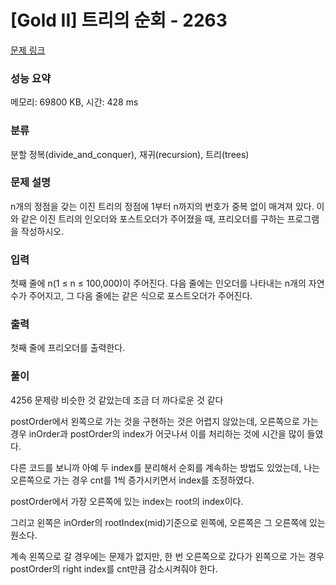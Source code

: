 # [Gold II] 트리의 순회 - 2263 

[문제 링크](https://www.acmicpc.net/problem/2263) 

### 성능 요약

메모리: 69800 KB, 시간: 428 ms

### 분류

분할 정복(divide_and_conquer), 재귀(recursion), 트리(trees)

### 문제 설명

<p>n개의 정점을 갖는 이진 트리의 정점에 1부터 n까지의 번호가 중복 없이 매겨져 있다. 이와 같은 이진 트리의 인오더와 포스트오더가 주어졌을 때, 프리오더를 구하는 프로그램을 작성하시오.</p>

### 입력 

 <p>첫째 줄에 n(1 ≤ n ≤ 100,000)이 주어진다. 다음 줄에는 인오더를 나타내는 n개의 자연수가 주어지고, 그 다음 줄에는 같은 식으로 포스트오더가 주어진다.</p>

### 출력 

 <p>첫째 줄에 프리오더를 출력한다.</p>


### 풀이
4256 문제랑 비슷한 것 같았는데 조금 더 까다로운 것 같다

postOrder에서 왼쪽으로 가는 것을 구현하는 것은 어렵지 않았는데, 오른쪽으로 가는 경우 inOrder과 postOrder의 index가 어긋나서 이를 처리하는 것에 시간을 많이 들였다.

다른 코드를 보니까 아예 두 index를 분리해서 순회를 계속하는 방법도 있었는데, 나는 오른쪽으로 가는 경우 cnt를 1씩 증가시키면서 index를 조정하였다.

postOrder에서 가장 오른쪽에 있는 index는 root의 index이다.

그리고 왼쪽은 inOrder의 rootIndex(mid)기준으로 왼쪽에, 오른쪽은 그 오른쪽에 있는 원소다.

계속 왼쪽으로 갈 경우에는 문제가 없지만, 한 번 오른쪽으로 갔다가 왼쪽으로 가는 경우 postOrder의 right index를 cnt만큼 감소시켜줘야 한다.
